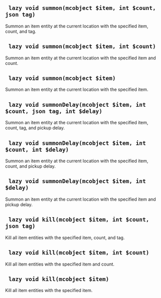 ## ` lazy void summon(mcobject $item, int $count, json tag)`
Summon an item entity at the current location with the specified item, count, and tag.

## ` lazy void summon(mcobject $item, int $count)`
Summon an item entity at the current location with the specified item and count.

## ` lazy void summon(mcobject $item)`
Summon an item entity at the current location with the specified item.

## ` lazy void summonDelay(mcobject $item, int $count, json tag, int $delay)`
Summon an item entity at the current location with the specified item, count, tag, and pickup delay.

## ` lazy void summonDelay(mcobject $item, int $count, int $delay)`
Summon an item entity at the current location with the specified item, count, and pickup delay.

## ` lazy void summonDelay(mcobject $item, int $delay)`
Summon an item entity at the current location with the specified item and pickup delay.

## ` lazy void kill(mcobject $item, int $count, json tag)`
Kill all item entities with the specified item, count, and tag.

## ` lazy void kill(mcobject $item, int $count)`
Kill all item entities with the specified item and count.

## ` lazy void kill(mcobject $item)`
Kill all item entities with the specified item.


